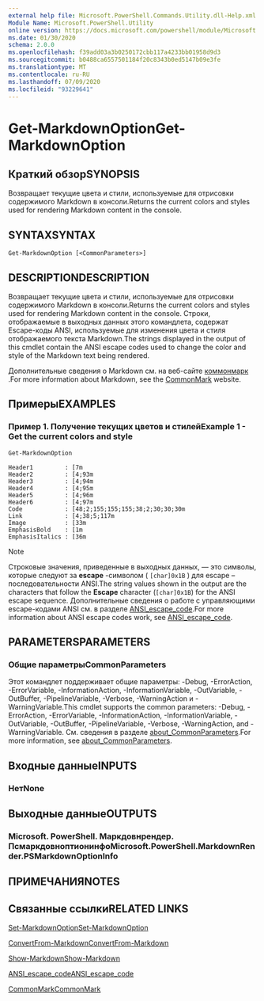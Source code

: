 ```yaml
---
external help file: Microsoft.PowerShell.Commands.Utility.dll-Help.xml
Module Name: Microsoft.PowerShell.Utility
online version: https://docs.microsoft.com/powershell/module/Microsoft.PowerShell.Utility/Get-MarkdownOption?view=powershell-7&WT.mc_id=ps-gethelp
ms.date: 01/30/2020
schema: 2.0.0
ms.openlocfilehash: f39add03a3b0250172cbb117a4233bb01958d9d3
ms.sourcegitcommit: b0488ca6557501184f20c8343b0ed5147b09e3fe
ms.translationtype: MT
ms.contentlocale: ru-RU
ms.lasthandoff: 07/09/2020
ms.locfileid: "93229641"
---
```

# <span data-ttu-id="7bbde-101">Get-MarkdownOption</span><span class="sxs-lookup"><span data-stu-id="7bbde-101">Get-MarkdownOption</span></span>

## <span data-ttu-id="7bbde-102">Краткий обзор</span><span class="sxs-lookup"><span data-stu-id="7bbde-102">SYNOPSIS</span></span>
<span data-ttu-id="7bbde-103">Возвращает текущие цвета и стили, используемые для отрисовки содержимого Markdown в консоли.</span><span class="sxs-lookup"><span data-stu-id="7bbde-103">Returns the current colors and styles used for rendering Markdown content in the console.</span></span>

## <span data-ttu-id="7bbde-104">SYNTAX</span><span class="sxs-lookup"><span data-stu-id="7bbde-104">SYNTAX</span></span>

```
Get-MarkdownOption [<CommonParameters>]
```

## <span data-ttu-id="7bbde-105">DESCRIPTION</span><span class="sxs-lookup"><span data-stu-id="7bbde-105">DESCRIPTION</span></span>

<span data-ttu-id="7bbde-106">Возвращает текущие цвета и стили, используемые для отрисовки содержимого Markdown в консоли.</span><span class="sxs-lookup"><span data-stu-id="7bbde-106">Returns the current colors and styles used for rendering Markdown content in the console.</span></span> <span data-ttu-id="7bbde-107">Строки, отображаемые в выходных данных этого командлета, содержат Escape-коды ANSI, используемые для изменения цвета и стиля отображаемого текста Markdown.</span><span class="sxs-lookup"><span data-stu-id="7bbde-107">The strings displayed in the output of this cmdlet contain the ANSI escape codes used to change the color and style of the Markdown text being rendered.</span></span>

<span data-ttu-id="7bbde-108">Дополнительные сведения о Markdown см. на веб-сайте [коммонмарк](https://commonmark.org/) .</span><span class="sxs-lookup"><span data-stu-id="7bbde-108">For more information about Markdown, see the [CommonMark](https://commonmark.org/) website.</span></span>

## <span data-ttu-id="7bbde-109">Примеры</span><span class="sxs-lookup"><span data-stu-id="7bbde-109">EXAMPLES</span></span>

### <span data-ttu-id="7bbde-110">Пример 1. Получение текущих цветов и стилей</span><span class="sxs-lookup"><span data-stu-id="7bbde-110">Example 1 - Get the current colors and style</span></span>

```powershell
Get-MarkdownOption
```

```Output
Header1         : [7m
Header2         : [4;93m
Header3         : [4;94m
Header4         : [4;95m
Header5         : [4;96m
Header6         : [4;97m
Code            : [48;2;155;155;155;38;2;30;30;30m
Link            : [4;38;5;117m
Image           : [33m
EmphasisBold    : [1m
EmphasisItalics : [36m
```

> [!NOTE]
> <span data-ttu-id="7bbde-111">Строковые значения, приведенные в выходных данных, — это символы, которые следуют за **escape** -символом ( `[char]0x1B` ) для escape – последовательности ANSI.</span><span class="sxs-lookup"><span data-stu-id="7bbde-111">The string values shown in the output are the characters that follow the **Escape** character (`[char]0x1B`) for the ANSI escape sequence.</span></span> <span data-ttu-id="7bbde-112">Дополнительные сведения о работе с управляющими escape-кодами ANSI см. в разделе [ANSI_escape_code](https://en.wikipedia.org/wiki/ANSI_escape_code).</span><span class="sxs-lookup"><span data-stu-id="7bbde-112">For more information about ANSI escape codes work, see [ANSI_escape_code](https://en.wikipedia.org/wiki/ANSI_escape_code).</span></span>

## <span data-ttu-id="7bbde-113">PARAMETERS</span><span class="sxs-lookup"><span data-stu-id="7bbde-113">PARAMETERS</span></span>

### <span data-ttu-id="7bbde-114">Общие параметры</span><span class="sxs-lookup"><span data-stu-id="7bbde-114">CommonParameters</span></span>

<span data-ttu-id="7bbde-115">Этот командлет поддерживает общие параметры: -Debug, -ErrorAction, -ErrorVariable, -InformationAction, -InformationVariable, -OutVariable, -OutBuffer, -PipelineVariable, -Verbose, -WarningAction и -WarningVariable.</span><span class="sxs-lookup"><span data-stu-id="7bbde-115">This cmdlet supports the common parameters: -Debug, -ErrorAction, -ErrorVariable, -InformationAction, -InformationVariable, -OutVariable, -OutBuffer, -PipelineVariable, -Verbose, -WarningAction, and -WarningVariable.</span></span> <span data-ttu-id="7bbde-116">См. сведения в разделе [about_CommonParameters](https://go.microsoft.com/fwlink/?LinkID=113216).</span><span class="sxs-lookup"><span data-stu-id="7bbde-116">For more information, see [about_CommonParameters](https://go.microsoft.com/fwlink/?LinkID=113216).</span></span>

## <span data-ttu-id="7bbde-117">Входные данные</span><span class="sxs-lookup"><span data-stu-id="7bbde-117">INPUTS</span></span>

### <span data-ttu-id="7bbde-118">Нет</span><span class="sxs-lookup"><span data-stu-id="7bbde-118">None</span></span>

## <span data-ttu-id="7bbde-119">Выходные данные</span><span class="sxs-lookup"><span data-stu-id="7bbde-119">OUTPUTS</span></span>

### <span data-ttu-id="7bbde-120">Microsoft. PowerShell. Маркдовнрендер. Псмаркдовноптионинфо</span><span class="sxs-lookup"><span data-stu-id="7bbde-120">Microsoft.PowerShell.MarkdownRender.PSMarkdownOptionInfo</span></span>

## <span data-ttu-id="7bbde-121">ПРИМЕЧАНИЯ</span><span class="sxs-lookup"><span data-stu-id="7bbde-121">NOTES</span></span>

## <span data-ttu-id="7bbde-122">Связанные ссылки</span><span class="sxs-lookup"><span data-stu-id="7bbde-122">RELATED LINKS</span></span>

[<span data-ttu-id="7bbde-123">Set-MarkdownOption</span><span class="sxs-lookup"><span data-stu-id="7bbde-123">Set-MarkdownOption</span></span>](Set-MarkdownOption.md)

[<span data-ttu-id="7bbde-124">ConvertFrom-Markdown</span><span class="sxs-lookup"><span data-stu-id="7bbde-124">ConvertFrom-Markdown</span></span>](ConvertFrom-Markdown.md)

[<span data-ttu-id="7bbde-125">Show-Markdown</span><span class="sxs-lookup"><span data-stu-id="7bbde-125">Show-Markdown</span></span>](Show-Markdown.md)

[<span data-ttu-id="7bbde-126">ANSI_escape_code</span><span class="sxs-lookup"><span data-stu-id="7bbde-126">ANSI_escape_code</span></span>](https://en.wikipedia.org/wiki/ANSI_escape_code)

[<span data-ttu-id="7bbde-127">CommonMark</span><span class="sxs-lookup"><span data-stu-id="7bbde-127">CommonMark</span></span>](https://commonmark.org/)
